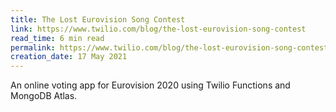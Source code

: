 ```yaml
---
title: The Lost Eurovision Song Contest
link: https://www.twilio.com/blog/the-lost-eurovision-song-contest
read_time: 6 min read
permalink: https://www.twilio.com/blog/the-lost-eurovision-song-contest
creation_date: 17 May 2021
---
```


An online voting app for Eurovision 2020 using Twilio Functions and MongoDB Atlas.
